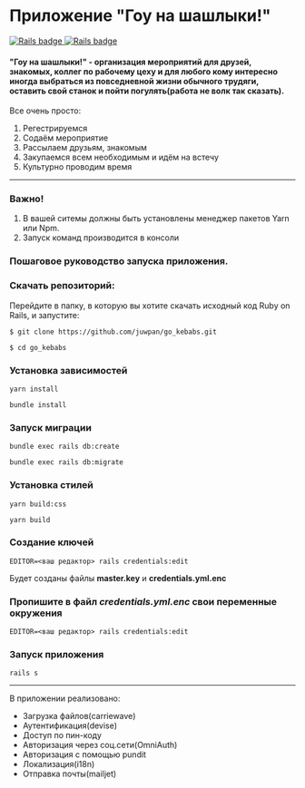 # Приложение "Гоу на шашлыки!"

<div>
  <a href="https://rubyonrails.org">
    <img src="https://img.shields.io/badge/Rails-7.0.3-ff0000?logo=RubyonRails&logoColor=white&?style=for-the-badge"
    alt="Rails badge" />
  </a>
  <a href="https://rubyonrails.org">
    <img src="https://img.shields.io/badge/Ruby-3.0.2-ff0000?logo=Ruby&logoColor=white&?style=for-the-badge"
    alt="Rails badge" />
  </a>
</div>

#### "Гоу на шашлыки!" - организация мероприятий для друзей, знакомых, коллег по рабочему цеху и для любого кому интересно иногда выбраться из повседневной жизни обычного трудяги, оставить свой станок и пойти погулять(работа не волк так сказать).

Все очень просто:

1. Регестрируемся
2. Содаём мероприятие
3. Рассылаем друзьям, знакомым
4. Закупаемся всем необходимым и идём на встечу
5. Культурно проводим время

---
### Важно!
1. В вашей ситемы должны быть установлены менеджер пакетов Yarn или Npm.
2. Запуск команд производится в консоли

### Пошаговое руководство запуска приложения.

### Скачать репозиторий:

Перейдите в папку, в которую вы хотите скачать исходный код Ruby on Rails, и запустите:

```
$ git clone https://github.com/juwpan/go_kebabs.git
```
```
$ cd go_kebabs
```

### Установка зависимостей

```
yarn install
```
```
bundle install
```
### Запуск миграции

```
bundle exec rails db:create
```
```
bundle exec rails db:migrate
```

### Установка стилей
```
yarn build:css
```
```
yarn build
```

### Создание ключей

```
EDITOR=<ваш редактор> rails credentials:edit
```

Будет созданы файлы **master.key** и **credentials.yml.enc**

### Пропишите в файл *credentials.yml.enc* свои переменные окружения

```
EDITOR=<ваш редактор> rails credentials:edit
```
### Запуск приложения

```
rails s
```
---

В приложении реализовано: 
- Загрузка файлов(carriewave)
- Аутентификация(devise)
- Доступ по пин-коду
- Авторизация через соц.сети(OmniAuth)
- Авторизация с помощью pundit
- Локализация(i18n)
- Отправка почты(mailjet)
